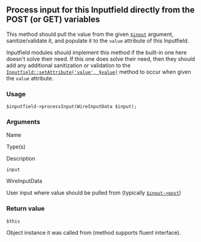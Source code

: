 Process input for this Inputfield directly from the POST (or GET) variables
---------------------------------------------------------------------------

This method should pull the value from the given [`$input`](/api/ref/input/) argument, sanitize/validate it, and populate it to the `value` attribute of this Inputfield.

Inputfield modules should implement this method if the built-in one here doesn't solve their need. If this one does solve their need, then they should add any additional sanitization or validation to the [`Inputfield::setAttribute('value', $value)`](/api/ref/inputfield/set-attribute/) method to occur when given the `value` attribute.

### Usage

    $inputfield->processInput(WireInputData $input);

### Arguments

Name

Type(s)

Description

`input`

WireInputData

User input where value should be pulled from (typically [`$input->post`](/api/ref/input/post/))

### Return value

`$this`

Object instance it was called from (method supports fluent interface).

